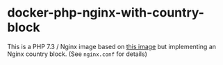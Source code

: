 # docker-php-nginx-with-country-block
 
This is a PHP 7.3 / Nginx image based on [this image](https://github.com/khromov/docker-php-nginx) but implementing an Nginx country block. (See `nginx.conf` for details)